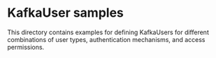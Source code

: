 # KafkaUser samples
This directory contains examples for defining KafkaUsers for different combinations of user types, authentication mechanisms, and access permissions.